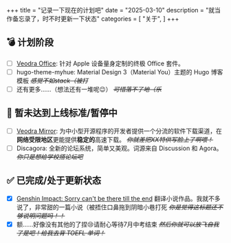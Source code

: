 +++
title = "记录一下现在的计划吧"
date = "2025-03-10"
description = "就当作备忘录了，时不时更新一下状态"
categories = [
    "关于",
]
+++

## 💣 计划阶段
- [ ] [Veodra Office](https://veodra.com/products/office): 针对 Apple 设备量身定制的终极 Office 套件。
- [ ] hugo-theme-myhue: Material Design 3（Material You）主题的 Hugo 博客模板 ~~*感觉不如stack（被打*~~
- [ ] 还有更多……（想法还有一堆呢😉） ~~*可惜落不了地（乐*~~

## 🔄 暂未达到上线标准/暂停中
- [ ] [Veodra Mirror](https://mirror.veodra.com): 为中小型开源程序的开发者提供一个分流的软件下载渠道，在**网络受限地区**更能提供**稳定的**高速下载。 ~~*你就差把XX特供写脸上了啊喂！*~~
- [ ] Discagora: 全新的论坛系统，简单又美观。词源来自 Discussion 和 Agora。 ~~*你只是想给学校搭论坛吧*~~

## ✅ 已完成/处于更新状态
- [x] [Genshin Impact: Sorry can't be there till the end](https://www.webnovel.com/book/genshin-impact-sorry-can't-be-there-till-the-end_28225810800038305) 翻译小说作品。我就不多说了，非常甜的一篇小说（被捂住口鼻拖到阴暗小巷打死 ~~*你是觉得这标题还不够说明问题吗！！*~~
- [x] 额……好像没有其他的了捏😢请耐心等待7月中考结束 ~~*然后你就可以放飞自我了是吧！给我去背 TOEFL 单词！*~~